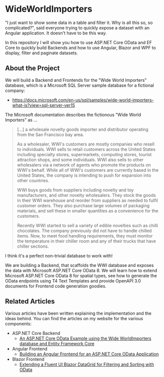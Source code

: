 # WideWorldImporters #

"I just want to show some data in a table and filter it. Why is all this so, so complicated?", 
said everyone trying to quickly expose a dataset with an Angular application. It doesn't have 
to be this way.

In this repository I will show you how to use ASP.NET Core OData and EF Core to quickly build Backends 
and how to use Angular, Blazor and WPF to display, filter and paginate datasets. 

## About the Project ##

We will build a Backend and Frontends for the "Wide World Importers" database, which is a Microsoft SQL Server 
sample database for a fictional company:

* https://docs.microsoft.com/en-us/sql/samples/wide-world-importers-what-is?view=sql-server-ver15

The Microsoft documentation describes the fictionous "Wide World Importers" as ...

> [...] a wholesale novelty goods importer and distributor operating from the San Francisco bay area.
> 
> As a wholesaler, WWI's customers are mostly companies who resell to individuals. WWI sells to retail customers 
> across the United States including specialty stores, supermarkets, computing stores, tourist attraction shops, 
> and some individuals. WWI also sells to other wholesalers via a network of agents who promote the products on 
> WWI's behalf. While all of WWI's customers are currently based in the United States, the company is intending to 
> push for expansion into other countries.
>
> WWI buys goods from suppliers including novelty and toy manufacturers, and other novelty wholesalers. They stock 
> the goods in their WWI warehouse and reorder from suppliers as needed to fulfil customer orders. They also purchase 
> large volumes of packaging materials, and sell these in smaller quantities as a convenience for the customers.
>
> Recently WWI started to sell a variety of edible novelties such as chilli chocolates. The company previously did 
> not have to handle chilled items. Now, to meet food handling requirements, they must monitor the temperature in their 
> chiller room and any of their trucks that have chiller sections.

I think it's a perfect non-trivial database to work with!

We are building a Backend, that scaffolds the WWI database and exposes the data with Microsoft ASP.NET Core OData 8. We will 
learn how to extend Microsoft ASP.NET Core OData 8 for spatial types, see how to generate the OData endpoints using T4 Text 
Templates and provide OpenAPI 3.0 documents for Frontend code generation goodies.

## Related Articles ##

[An ASP.NET Core OData Example using the Wide WorldImporters database and Entity Framework Core]: https://www.bytefish.de/blog/aspnet_core_odata_example.html
[Building an Angular Frontend for an ASP.NET Core OData Application]: https://www.bytefish.de/blog/aspnet_core_odata_frontend.html
[Extending a Fluent UI Blazor DataGrid for Filtering and Sorting with OData]: https://www.bytefish.de/blog/blazor_fluentui_and_odata.html

Various articles have been written explaining the implementation and the ideas behind. You can find the articles 
on my website for the various components:

* ASP.NET Core Backend
    * [An ASP.NET Core OData Example using the Wide WorldImporters database and Entity Framework Core]
* Angular Frontend
    * [Building an Angular Frontend for an ASP.NET Core OData Application]
* Blazor Frontend
    * [Extending a Fluent UI Blazor DataGrid for Filtering and Sorting with OData]

